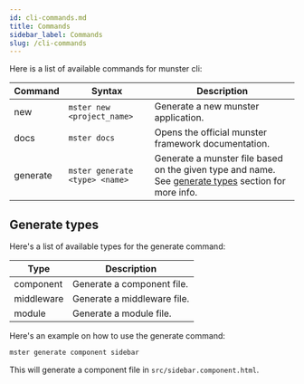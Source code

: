 ```yaml
---
id: cli-commands.md
title: Commands
sidebar_label: Commands
slug: /cli-commands
---
```


Here is a list of available commands for munster cli:

| Command | Syntax | Description |
| --- | --- | --- |
| new           | `mster new <project_name>` | Generate a new munster application. |
| docs          | `mster docs` | Opens the official munster framework documentation. |
| generate      | `mster generate <type> <name>` | Generate a munster file based on the given type and name. See [generate types](./cli-commands#generate-types) section for more info. |

## Generate types

Here's a list of available types for the generate command:

| Type | Description |
| --- | --- |
| component     | Generate a component file. |
| middleware    | Generate a middleware file. |
| module        | Generate a module file. |

Here's an example on how to use the generate command:

```bash
mster generate component sidebar
```

This will generate a component file in `src/sidebar.component.html`.